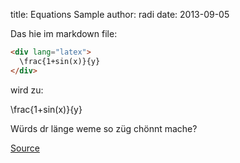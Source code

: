 title: Equations Sample
author: radi
date: 2013-09-05

Das hie im markdown file:

```html
<div lang="latex">
  \frac{1+sin(x)}{y}
</div>
```

wird zu:

<div lang="latex">
  \frac{1+sin(x)}{y}
</div>

Würds dr länge weme so züg chönnt mache?


[Source](http://www.codecogs.com/latex/htmlequations.php)
